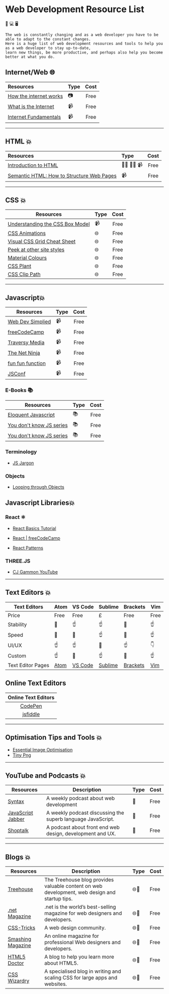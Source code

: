 # Web Development Resource List

📱 💻 🖥️
```
The web is constantly changing and as a web developer you have to be able to adapt to the constant changes. 
Here is a huge list of web development resources and tools to help you as a web developer to stay up-to-date, 
learn new things, be more productive, and perhaps also help you become better at what you do.
```

## Internet/Web 🌐

| Resources                                                                                              | Type | Cost |
| :------------------------------------------------------------------------------------------------------|:-----|:----:|
| [How the internet works](https://www.helloitsliam.com/2014/12/20/how-the-internet-works-infographic/)  | 📷   | Free |
| [What is the Internet](https://www.youtube.com/watch?v=Dxcc6ycZ73M)                                    | 📹   | Free |
| [Internet Fundamentals](http://internetfundamentals.com/)                                              | 📹   | Free |

---

## HTML 💥

| Resources                                                                                                                     | Type      | Cost  |
| :---------------------------------------------------------------------------------------------------------------------------- |:----------|:-----:|
| [Introduction to HTML](https://scrimba.com/g/ghtml)                                                                           | 👨‍💻 👩‍💻 📹 | Free |
| [Semantic HTML: How to Structure Web Pages](https://webdesign.tutsplus.com/courses/semantic-html-how-to-structure-web-pages)  | 📹       | Free  |

---

## CSS 💥

| Resources                                                                                                 | Type | Cost |
| --------------------------------------------------------------------------------------------------------- |------|:----:|
| [Understanding the CSS Box Model](https://webdesign.tutsplus.com/courses/understanding-the-css-box-model) | 📹   | Free |
| [CSS Animations](http://animista.net/)                                                                    | 🌐   | Free |
| [Visual CSS Grid Cheat Sheet](http://grid.malven.co/)                                                     | 🌐   | Free |
| [Peek at other site styles](http://stylifyme.com/)                                                        | 🌐   | Free |
| [Material Colours](https://www.materialui.co/colors)                                                      | 🌐   | Free |
| [CSS Plant](http://www.cssplant.com/)                                                                     | 🌐   | Free |
| [CSS Clip Path](https://bennettfeely.com/clippy/)                                                         | 🌐   | Free |

---

## Javascript💥

| Resources                                                                            | Type | Cost |
| ------------------------------------------------------------------------------------ |------|:----:|
| [Web Dev Simplied](https://www.youtube.com/channel/UCFbNIlppjAuEX4znoulh0Cw)         |  📹  | Free |
| [freeCodeCamp](https://www.youtube.com/channel/UC8butISFwT-Wl7EV0hUK0BQ)             |  📹  | Free |
| [Traversy Media](https://www.youtube.com/channel/UC8butISFwT-Wl7EV0hUK0BQ)           |  📹  | Free |
| [The Net Ninja](https://www.youtube.com/channel/UCW5YeuERMmlnqo4oq8vwUpg)            |  📹  | Free |
| [fun fun function](https://www.youtube.com/channel/UCO1cgjhGzsSYb1rsB4bFe4Q)         |  📹  | Free |
| [JSConf](https://www.youtube.com/channel/UCzoVCacndDCfGDf41P-z0iA)                   |  📹  | Free |

### E-Books 📚

| Resources                                                              | Type | Cost |
| ---------------------------------------------------------------------- |------|:----:|
| [Eloquent Javascript](http://eloquentjavascript.net/)                  | 📚   | Free |
| [You don't know JS series](https://github.com/getify/You-Dont-Know-JS) | 📚   | Free |
| [You don't know JS series](https://github.com/getify/You-Dont-Know-JS) | 📚   | Free |

### Terminology

* [JS Jargon](http://jargon.js.org/)

### Objects

* [Looping through Objects](https://zellwk.com/blog/looping-through-js-objects/)

## Javascript Libraries💥

### React ⚛️

* [React Basics Tutorial](https://scrimba.com/g/glearnreact)
* [React | freeCodeCamp](https://learn.freecodecamp.org/front-end-libraries/react)

* [React Patterns](https://reactpatterns.com/)

### THREE.JS

* [CJ Gammon YouTube](https://www.youtube.com/channel/UCFbkyvvsEQn7AmQO6_G5J-A)

---

## Text Editors 💥

| Text Editors      | Atom                     | VS Code                                   | Sublime                                   | Brackets                       | Vim                         |
|-------------------|--------------------------|-------------------------------------------|-------------------------------------------|--------------------------------|-----------------------------|
| Price             | Free                     | Free                                      |  £                                        | Free                           | Free                        |
| Stability         | 👊                       | ☝️                                        | ☝️                                       | 👊                             | ☝️                          |
| Speed             | 👊                       | 👊                                        | ☝️                                       | 👊                             | ☝️                          |
| UI/UX             | ☝️                       | ☝️                                        | 👊                                       | ☝️                             | 👇                          |
| Custom            | ☝️                       | 👊                                        | ☝️                                       | 👊                             | ☝️                          |
| Text Editor Pages | [Atom](https://atom.io/) | [VS Code](https://code.visualstudio.com/) | [Sublime](https://www.sublimetext.com/3) | [Brackets](http://brackets.io/) | [Vim](https://www.vim.org/) |

## Online Text Editors

| Online Text Editors                      |
|:----------------------------------------:|
| [CodePen ](https://codepen.io/)          |
| [jsfiddle](https://jsfiddle.net/)        |

---

## Optimisation Tips and Tools 💥

* [Essential Image Optimisation](https://images.guide/)
* [Tiny Png](https://tinypng.com/)

---

## YouTube and Podcasts 💥

| Resources                                         | Description                                                 | Type    | Cost |
|---------------------------------------------------|-------------------------------------------------------------|---------|------|
|[Syntax](https://syntax.fm/)                       | A weekly podcast about web development                      | 🎵      | Free |
|[JavaScript Jabber](https://devchat.tv/js-jabber/) | A weekly podcast discussing the superb language JavaScript. | 🎵      | Free |
|[Shoptalk](https://shoptalkshow.com)               | A podcast about front end web design, development and UX.   | 🎵      | Free |

---

## Blogs 💥

| Resources                                 | Description                                                                                  | Type | Cost |
|-------------------------------------------|----------------------------------------------------------------------------------------------|------|------|
|[Treehouse](https://blog.teamtreehouse.com)| The Treehouse blog provides valuable content on web development, web design and startup tips.| 🌐📜 | Free |
|[.net Magazine](https://www.creativebloq.com/net-magazine)| .net is the world’s best-selling magazine for web designers and developers.   | 🌐📜 | Free |
|[CSS-Tricks](https://css-tricks.com)| A web design community.                                                                             | 🌐📜 | Free |
|[Smashing Magazine](https://www.smashingmagazine.com/)| An online magazine for professional Web designers and developers.                 | 🌐📜 | Free |
|[HTML5 Doctor](http://html5doctor.com/)| A blog to help you learn more about HTML5.                                                       | 🌐📜 | Free |
|[CSS Wizardry](https://csswizardry.com)| A specialised blog in writing and scaling CSS for large apps and websites.                       | 🌐📜 | Free |